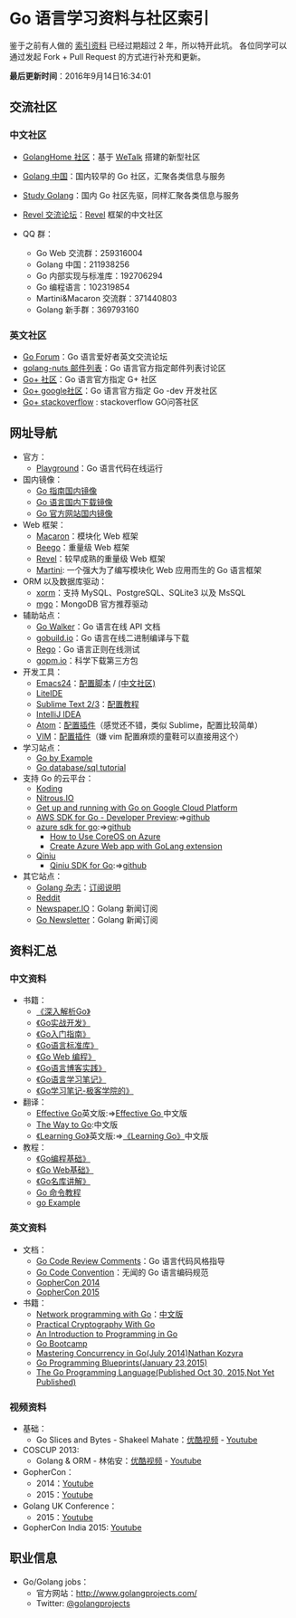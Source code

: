 Go 语言学习资料与社区索引
==============


鉴于之前有人做的 [索引资料](https://github.com/wonderfo/wonderfogo/wiki) 已经过期超过 2 年，所以特开此坑。
各位同学可以通过发起 Fork + Pull Request 的方式进行补充和更新。

**最后更新时间**：2016年9月14日16:34:01

## 交流社区

### 中文社区

 - [GolangHome 社区](http://golanghome.com/)：基于 [WeTalk](https://github.com/beego/wetalk) 搭建的新型社区
 - [Golang 中国](http://www.golangtc.com/)：国内较早的 Go 社区，汇聚各类信息与服务
 - [Study Golang](http://studygolang.com/)：国内 Go 社区先驱，同样汇聚各类信息与服务
 - [Revel 交流论坛](http://gorevel.cn/)：[Revel](https://github.com/revel/revel) 框架的中文社区
 
 - QQ 群：
    - Go Web 交流群：259316004
    - Golang 中国：211938256
    - Go 内部实现与标准库：192706294
    - Go 编程语言：102319854
    - Martini&Macaron 交流群：371440803
    - Golang 新手群：369793160

### 英文社区

- [Go Forum](https://forum.golangbridge.org/)：Go 语言爱好者英文交流论坛
- [golang-nuts 邮件列表](https://groups.google.com/forum/#!forum/golang-nuts)：Go 语言官方指定邮件列表讨论区
- [Go+ 社区](https://plus.google.com/u/0/communities/114112804251407510571)：Go 语言官方指定 G+ 社区
- [Go+ google社区](https://groups.google.com/forum/#!forum/golang-dev)：Go 语言官方指定 Go -dev 开发社区
- [Go+ stackoverflow](http://stackoverflow.com/questions/tagged/go) :  stackoverflow  GO问答社区
 
## 网址导航

- 官方：
    - [Playground](http://play.golang.org)：Go 语言代码在线运行
- 国内镜像：
    - [Go 指南国内镜像](http://tour.golangtc.com/)
    - [Go 语言国内下载镜像](http://www.golangtc.com/download)
    - [Go 官方网站国内镜像](http://docs.studygolang.com/)
- Web 框架：
    - [Macaron](https://go-macaron.com/)：模块化 Web 框架
    - [Beego](http://beego.me/)：重量级 Web 框架
    - [Revel](https://github.com/revel/revel)：较早成熟的重量级 Web 框架
    - [Martini](https://github.com/go-martini/martini): 一个强大为了编写模块化 Web 应用而生的 Go 语言框架
- ORM 以及数据库驱动：
    - [xorm](https://github.com/go-xorm/xorm)：支持 MySQL、PostgreSQL、SQLite3 以及 MsSQL
    - [mgo](http://labix.org/mgo)：MongoDB 官方推荐驱动
- 辅助站点：
    - [Go Walker](https://gowalker.org)：Go 语言在线 API 文档
    - [gobuild.io](http://gobuild.io/)：Go 语言在线二进制编译与下载
    - [Rego](http://regoio.herokuapp.com/)：Go 语言正则在线测试
    - [gopm.io](https://gopm.io)：科学下载第三方包
- 开发工具：
    - [Emacs24](http://ftp.gnu.org/gnu/emacs/)：[配置脚本](https://github.com/wackonline/hack/blob/master/install-mint-dev/install-emacs.d.sh) / [(中文社区)](http://emacser.com/)
    - [LiteIDE](https://github.com/visualfc/liteide)
    - [Sublime Text 2/3](http://sublimetext.com)：[配置教程](http://my.oschina.net/Obahua/blog/110767)
    - [IntelliJ IDEA](http://www.jetbrains.com/idea/)
    - [Atom](https://atom.io)：[配置插件](https://atom.io/packages/go-plus)（感觉还不错，类似 Sublime，配置比较简单）
    - [VIM](http://www.vim.org)：[配置插件](https://github.com/humiaozuzu/dot-vimrc)（嫌 vim 配置麻烦的童鞋可以直接用这个）
- 学习站点：
    - [Go by Example](https://gobyexample.com/)
    - [Go database/sql tutorial](http://go-database-sql.org/)
- 支持 Go 的云平台：
    - [Koding](https://koding.com/)
    - [Nitrous.IO](https://www.nitrous.io/)
    - [Get up and running with Go on Google Cloud Platform]( https://cloud.google.com/go/)
    - [AWS SDK for Go - Developer Preview](http://aws.amazon.com/cn/sdk-for-go/):=>[github](https://github.com/aws/aws-sdk-go)
    - [azure sdk for go](https://godoc.org/github.com/Azure/azure-sdk-for-go):=>[github](https://github.com/Azure/azure-sdk-for-go)
        - [How to Use CoreOS on Azure](https://azure.microsoft.com/zh-cn/documentation/articles/virtual-machines-linux-coreos-how-to/)
        - [Create Azure Web app with GoLang extension](https://azure.microsoft.com/zh-cn/documentation/templates/101-webapp-with-golang/)
    - [Qiniu](https://www.qiniu.com)
        - [Qiniu SDK for Go](http://developer.qiniu.com/docs/v6/sdk/go-sdk.html):=>[github](https://github.com/qiniu/api.v6)
- 其它站点：
    - [Golang 杂志](https://flipboard.com/section/the-golang-magazine-bJ1GqB)：[订阅说明](http://bbs.go-china.org/post/476)
    - [Reddit](http://www.reddit.com/r/golang/)
    - [Newspaper.IO](http://www.newspaper.io/golang)：Golang 新闻订阅
    - [Go Newsletter](http://www.golangweekly.com/)：Golang 新闻订阅

## 资料汇总

### 中文资料

- 书籍：
    - [《深入解析Go》](https://github.com/tiancaiamao/go-internals)
    - [《Go实战开发》](https://github.com/astaxie/Go-in-Action)
    - [《Go入门指南》](https://github.com/Unknwon/the-way-to-go_ZH_CN)
    - [《Go语言标准库》](https://github.com/polaris1119/The-Golang-Standard-Library-by-Example)
    - [《Go Web 编程》](https://github.com/astaxie/build-web-application-with-golang)
    - [《Go语言博客实践》](https://github.com/achun/Go-Blog-In-Action)
    - [《Go语言学习笔记》](https://github.com/qyuhen/book)
    - [《Go学习笔记-极客学院的》](http://wiki.jikexueyuan.com/project/the-go-study-notes-fourth-edition/)
- 翻译：
    - [Effective Go](https://golang.org/doc/effective_go.html)英文版:=>[Effective Go ](http://www.hellogcc.org/effective_go.html)中文版
    - [The Way to Go](https://github.com/Unknwon/the-way-to-go_ZH_CN):中文版
    - [《Learning Go》](https://github.com/miekg/gobook)英文版:=>[《Learning Go》](https://github.com/mikespook/Learning-Go-zh-cn)中文版
- 教程：
    - [《Go编程基础》](https://github.com/Unknwon/go-fundamental-programming)
    - [《Go Web基础》](https://github.com/Unknwon/go-web-foundation)
    - [《Go名库讲解》](https://github.com/Unknwon/go-rock-libraries-showcases)
    - [Go 命令教程](https://github.com/hyper-carrot/go_command_tutorial)
	- [go Example](https://gobyexample.com/)

### 英文资料

- 文档：
    - [Go Code Review Comments](https://code.google.com/p/go-wiki/wiki/CodeReviewComments)：Go 语言代码风格指导
    - [Go Code Convention](https://github.com/Unknwon/go-code-convention)：无闻的 Go 语言编码规范
    - [GopherCon 2014](https://github.com/gophercon/2014-talks)
    - [GopherCon 2015](https://github.com/gophercon/2015-talks)
- 书籍：
    - [Network programming with Go](http://jan.newmarch.name/go/)：[中文版](https://github.com/astaxie/NPWG_zh)
    - [Practical Cryptography With Go](https://leanpub.com/gocrypto/read#leanpub-auto-select-bibliography)
    - [An Introduction to Programming in Go](http://www.golang-book.com/)
    - [Go Bootcamp](http://www.golangbootcamp.com/book)
    - [Mastering Concurrency in Go(July 2014)Nathan Kozyra](https://www.packtpub.com/application-development/mastering-concurrency-go)
    - [Go Programming Blueprints(January 23,2015)](https://www.packtpub.com/application-development/go-programming-blueprints)
    - [The Go Programming Language(Published Oct 30, 2015,Not Yet Published)](http://www.gopl.io/)

### 视频资料

- 基础：
    - Go Slices and Bytes - Shakeel Mahate：[优酷视频](http://v.youku.com/v_show/id_XNjkzMjM1Mjg4.html) - [Youtube](http://www.youtube.com/watch?v=dKlNSIUSfz0)
- COSCUP 2013:
    - Golang & ORM - 林佑安：[优酷视频](http://v.youku.com/v_show/id_XNjkzMTQ1MjYw.html) - [Youtube](http://www.youtube.com/watch?v=VwAtYGyjTks)
- GopherCon：
    - 2014：[Youtube](https://www.youtube.com/playlist?list=PL2ntRZ1ySWBcD_BiJiDJUcyrb2w3bTulF)
    - 2015：[Youtube](https://www.youtube.com/playlist?list=PL2ntRZ1ySWBf-_z-gHCOR2N156Nw930Hm)
- Golang UK Conference：
    - 2015：[Youtube](https://www.youtube.com/playlist?list=PLDWZ5uzn69ezRJYeWxYNRMYebvf8DerHd)
- GopherCon India 2015: [Youtube](https://www.youtube.com/playlist?list=PLxFC1MYuNgJTY3uQ5Ja4F5Sz305nnrBOq)

## 职业信息

- Go/Golang jobs：
    - 官方网站：http://www.golangprojects.com/
    - Twitter: [@golangprojects](https://twitter.com/golangprojects) 

